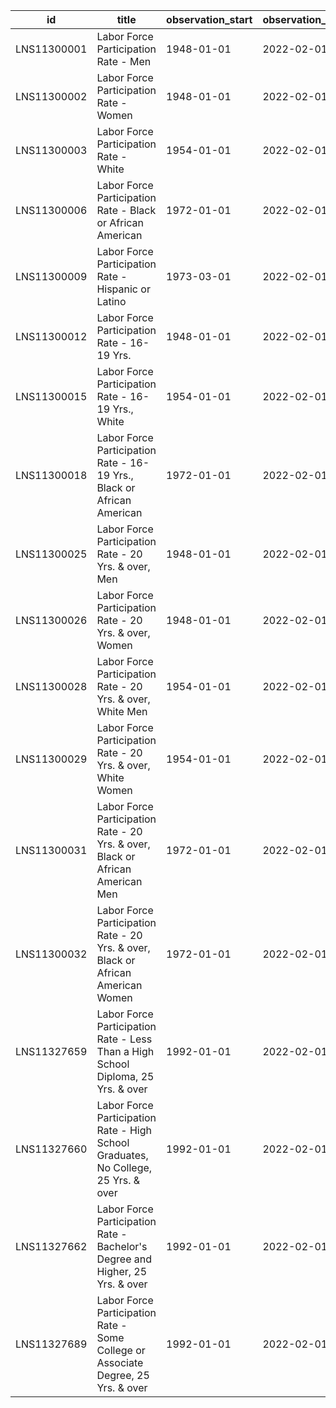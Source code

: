 | id          | title                                                                              | observation_start   | observation_end   |
|-------------|------------------------------------------------------------------------------------|---------------------|-------------------|
| LNS11300001 | Labor Force Participation Rate - Men                                               | 1948-01-01          | 2022-02-01        |
| LNS11300002 | Labor Force Participation Rate - Women                                             | 1948-01-01          | 2022-02-01        |
| LNS11300003 | Labor Force Participation Rate - White                                             | 1954-01-01          | 2022-02-01        |
| LNS11300006 | Labor Force Participation Rate - Black or African American                         | 1972-01-01          | 2022-02-01        |
| LNS11300009 | Labor Force Participation Rate - Hispanic or Latino                                | 1973-03-01          | 2022-02-01        |
| LNS11300012 | Labor Force Participation Rate - 16-19 Yrs.                                        | 1948-01-01          | 2022-02-01        |
| LNS11300015 | Labor Force Participation Rate - 16-19 Yrs., White                                 | 1954-01-01          | 2022-02-01        |
| LNS11300018 | Labor Force Participation Rate - 16-19 Yrs., Black or African American             | 1972-01-01          | 2022-02-01        |
| LNS11300025 | Labor Force Participation Rate - 20 Yrs. & over, Men                               | 1948-01-01          | 2022-02-01        |
| LNS11300026 | Labor Force Participation Rate - 20 Yrs. & over, Women                             | 1948-01-01          | 2022-02-01        |
| LNS11300028 | Labor Force Participation Rate - 20 Yrs. & over, White Men                         | 1954-01-01          | 2022-02-01        |
| LNS11300029 | Labor Force Participation Rate - 20 Yrs. & over, White Women                       | 1954-01-01          | 2022-02-01        |
| LNS11300031 | Labor Force Participation Rate - 20 Yrs. & over, Black or African American Men     | 1972-01-01          | 2022-02-01        |
| LNS11300032 | Labor Force Participation Rate - 20 Yrs. & over, Black or African American Women   | 1972-01-01          | 2022-02-01        |
| LNS11327659 | Labor Force Participation Rate - Less Than a High School Diploma, 25 Yrs. & over   | 1992-01-01          | 2022-02-01        |
| LNS11327660 | Labor Force Participation Rate - High School Graduates, No College, 25 Yrs. & over | 1992-01-01          | 2022-02-01        |
| LNS11327662 | Labor Force Participation Rate - Bachelor's Degree and Higher, 25 Yrs. & over      | 1992-01-01          | 2022-02-01        |
| LNS11327689 | Labor Force Participation Rate - Some College or Associate Degree, 25 Yrs. & over  | 1992-01-01          | 2022-02-01        |
